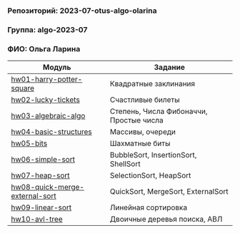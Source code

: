 ### Репозиторий: 2023-07-otus-algo-olarina
### Группа: algo-2023-07
### ФИО: Ольга Ларина

| Модуль                                                             | Задание                                 |
|--------------------------------------------------------------------|-----------------------------------------|
| [hw01-harry-potter-square](./hw01-harry-potter-square)             | Квадратные заклинания                   |
| [hw02-lucky-tickets](./hw02-lucky-tickets)                         | Счастливые билеты                       |
| [hw03-algebraic-algo](./hw03-algebraic-algo)                       | Степень, Числа Фибоначчи, Простые числа |
| [hw04-basic-structures](./hw04-basic-structures)                   | Массивы, очереди                        |
| [hw05-bits](./hw05-bits)                                           | Шахматные биты                          |
| [hw06-simple-sort](./hw06-simple-sort)                             | BubbleSort, InsertionSort, ShellSort    |
| [hw07-heap-sort](./hw07-heap-sort)                                 | SelectionSort, HeapSort                 |
| [hw08-quick-merge-external-sort](./hw08-quick-merge-external-sort) | QuickSort, MergeSort, ExternalSort      |
| [hw09-linear-sort](./hw09-linear-sort)                             | Линейная сортировка                     |
| [hw10-avl-tree](./hw10-avl-tree)                                   | Двоичные деревья поиска, АВЛ            |
